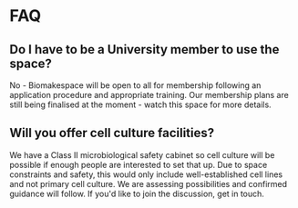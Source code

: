 # FAQ

## Do I have to be a University member to use the space? 

No - Biomakespace will be open to all for membership following an application procedure and appropriate training. Our membership plans are still being finalised at the moment - watch this space for more details.   

## Will you offer cell culture facilities?

We have a Class II microbiological safety cabinet so cell culture will be possible if enough people are interested to set that up. Due to space constraints and safety, this would only include well-established cell lines and not primary cell culture. We are assessing possibilities and confirmed guidance will follow. If you'd like to join the discussion, get in touch.
